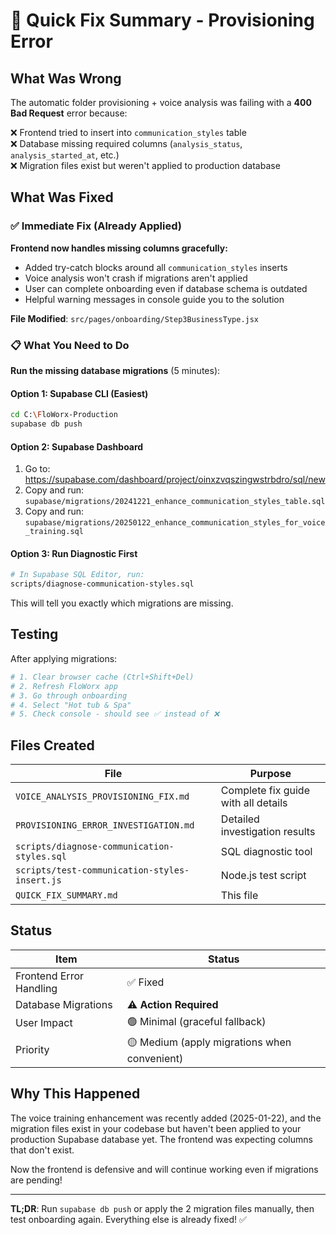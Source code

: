# 🚀 Quick Fix Summary - Provisioning Error

## What Was Wrong

The automatic folder provisioning + voice analysis was failing with a **400 Bad Request** error because:

❌ Frontend tried to insert into `communication_styles` table  
❌ Database missing required columns (`analysis_status`, `analysis_started_at`, etc.)  
❌ Migration files exist but weren't applied to production database  

## What Was Fixed

### ✅ Immediate Fix (Already Applied)

**Frontend now handles missing columns gracefully:**
- Added try-catch blocks around all `communication_styles` inserts
- Voice analysis won't crash if migrations aren't applied
- User can complete onboarding even if database schema is outdated
- Helpful warning messages in console guide you to the solution

**File Modified**: `src/pages/onboarding/Step3BusinessType.jsx`

### 📋 What You Need to Do

**Run the missing database migrations** (5 minutes):

#### Option 1: Supabase CLI (Easiest)
```bash
cd C:\FloWorx-Production
supabase db push
```

#### Option 2: Supabase Dashboard
1. Go to: https://supabase.com/dashboard/project/oinxzvqszingwstrbdro/sql/new
2. Copy and run: `supabase/migrations/20241221_enhance_communication_styles_table.sql`
3. Copy and run: `supabase/migrations/20250122_enhance_communication_styles_for_voice_training.sql`

#### Option 3: Run Diagnostic First
```bash
# In Supabase SQL Editor, run:
scripts/diagnose-communication-styles.sql
```
This will tell you exactly which migrations are missing.

## Testing

After applying migrations:

```bash
# 1. Clear browser cache (Ctrl+Shift+Del)
# 2. Refresh FloWorx app
# 3. Go through onboarding
# 4. Select "Hot tub & Spa"
# 5. Check console - should see ✅ instead of ❌
```

## Files Created

| File | Purpose |
|------|---------|
| `VOICE_ANALYSIS_PROVISIONING_FIX.md` | Complete fix guide with all details |
| `PROVISIONING_ERROR_INVESTIGATION.md` | Detailed investigation results |
| `scripts/diagnose-communication-styles.sql` | SQL diagnostic tool |
| `scripts/test-communication-styles-insert.js` | Node.js test script |
| `QUICK_FIX_SUMMARY.md` | This file |

## Status

| Item | Status |
|------|--------|
| Frontend Error Handling | ✅ Fixed |
| Database Migrations | ⚠️ **Action Required** |
| User Impact | 🟢 Minimal (graceful fallback) |
| Priority | 🟡 Medium (apply migrations when convenient) |

## Why This Happened

The voice training enhancement was recently added (2025-01-22), and the migration files exist in your codebase but haven't been applied to your production Supabase database yet. The frontend was expecting columns that don't exist.

Now the frontend is defensive and will continue working even if migrations are pending!

---

**TL;DR**: Run `supabase db push` or apply the 2 migration files manually, then test onboarding again. Everything else is already fixed! ✅


